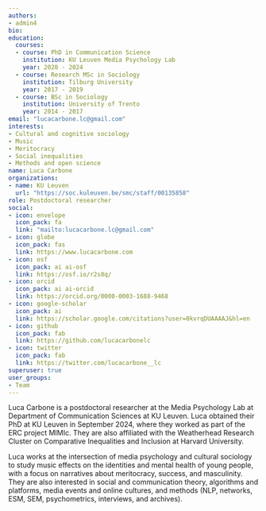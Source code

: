 ```yaml
---
authors:
- admin4
bio: 
education:
  courses:
  - course: PhD in Communication Science
    institution: KU Leuven Media Psychology Lab
    year: 2020 - 2024
  - course: Research MSc in Sociology
    institution: Tilburg University
    year: 2017 - 2019
  - course: BSc in Sociology
    institution: University of Trento
    year: 2014 - 2017
email: "lucacarbone.lc@gmail.com"
interests:
- Cultural and cognitive sociology
- Music
- Meritocracy
- Social inequalities
- Methods and open science
name: Luca Carbone
organizations:
- name: KU Leuven
  url: "https://soc.kuleuven.be/smc/staff/00135858"
role: Postdoctoral researcher
social:
- icon: envelope
  icon_pack: fa
  link: "mailto:lucacarbone.lc@gmail.com"
- icon: globe
  icon_pack: fas
  link: https://www.lucacarbone.com 
- icon: osf
  icon_pack: ai ai-osf
  link: https://osf.io/r2s8q/
- icon: orcid
  icon_pack: ai ai-orcid
  link: https://orcid.org/0000-0003-1688-9468
- icon: google-scholar
  icon_pack: ai
  link: https://scholar.google.com/citations?user=0kvrqDUAAAAJ&hl=en
- icon: github
  icon_pack: fab
  link: https://github.com/lucacarbonelc
- icon: twitter
  icon_pack: fab
  link: https://twitter.com/lucacarbone__lc
superuser: true
user_groups:
- Team
---
```


Luca Carbone is a postdoctoral researcher at the Media Psychology Lab at Department of Communication Sciences at KU Leuven. Luca obtained their PhD at KU Leuven in September 2024, where they worked as part of the ERC project MIMIc. They are also affiliated with the Weatherhead Research Cluster on Comparative Inequalities and Inclusion at Harvard University.

Luca works at the intersection of media psychology and cultural sociology to study music effects on the identities and mental health of young people, with a focus on narratives about meritocracy, success, and masculinity. They are also interested in social and communication theory, algorithms and platforms, media events and online cultures, and methods (NLP, networks, ESM, SEM, psychometrics, interviews, and archives).